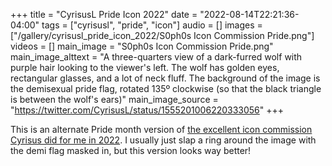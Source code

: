 +++
title = "CyrisusL Pride Icon 2022"
date = "2022-08-14T22:21:36-04:00"
tags = ["cyrisusl", "pride", "icon"]
audio = []
images = ["/gallery/cyrisusl_pride_icon_2022/S0ph0s Icon Commission Pride.png"]
videos = []
main_image = "S0ph0s Icon Commission Pride.png"
main_image_alttext = "A three-quarters view of a dark-furred wolf with purple hair looking to the viewer's left.  The wolf has golden eyes, rectangular glasses, and a lot of neck fluff.  The background of the image is the demisexual pride flag, rotated 135º clockwise (so that the black triangle is between the wolf's ears)"
main_image_source = "https://twitter.com/CyrisusL/status/1555201006220333056"
+++

This is an alternate Pride month version of [the excellent icon commission Cyrisus did for me in 2022](/gallery/cyrisusl_icon_2022/).  I usually just slap a ring around the image with the demi flag masked in, but this version looks way better!
